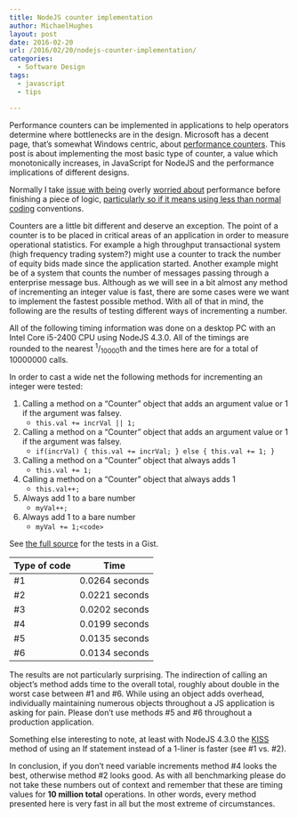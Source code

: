 ```yaml
---
title: NodeJS counter implementation
author: MichaelHughes
layout: post
date: 2016-02-20
url: /2016/02/20/nodejs-counter-implementation/
categories:
  - Software Design
tags:
  - javascript
  - tips

---
```

Performance counters can be implemented in applications to help operators determine where bottlenecks are in the design. Microsoft has a decent page, that’s somewhat Windows centric, about [performance counters][1]. This post is about implementing the most basic type of counter, a value which monotonically increases, in JavaScript for NodeJS and the performance implications of different designs.


 [1]: https://msdn.microsoft.com/en-us/library/windows/desktop/aa371643(v=vs.85).aspx

<!--more-->

Normally I take [issue with being][2] overly [worried about][3] performance before finishing a piece of logic, [particularly so if it means using less than normal coding][4] conventions.

Counters are a little bit different and deserve an exception. The point of a counter is to be placed in critical areas of an application in order to measure operational statistics. For example a high throughput transactional system (high frequency trading system?) might use a counter to track the number of equity bids made since the application started. Another example might be of a system that counts the number of messages passing through a enterprise message bus. Although as we will see in a bit almost any method of incrementing an integer value is fast, there are some cases were we want to implement the fastest possible method. With all of that in mind, the following are the results of testing different ways of incrementing a number.

All of the following timing information was done on a desktop PC with an Intel Core i5-2400 CPU using NodeJS 4.3.0. All of the timings are rounded to the nearest <sup>1</sup>/<sub>10000</sub>th and the times here are for a total of 10000000 calls.

In order to cast a wide net the following methods for incrementing an integer were tested:

  1. Calling a method on a “Counter” object that adds an argument value or 1 if the argument was falsey. 
      * `this.val += incrVal || 1;`
  2. Calling a method on a “Counter” object that adds an argument value or 1 if the argument was falsey. 
      * `if(incrVal) { this.val += incrVal; } else { this.val += 1; }`
  3. Calling a method on a “Counter” object that always adds 1 
      * `this.val += 1;`
  4. Calling a method on a “Counter” object that always adds 1 
      * `this.val++;`
  5. Always add 1 to a bare number 
      * `myVal++;`
  6. Always add 1 to a bare number 
      * `myVal += 1;<code>`</code>

See [the full source][5] for the tests in a Gist.

| Type of code | Time           |
| ------------ | -------------- |
| #1           | 0.0264 seconds |
| #2           | 0.0221 seconds |
| #3           | 0.0202 seconds |
| #4           | 0.0199 seconds |
| #5           | 0.0135 seconds |
| #6           | 0.0134 seconds |

The results are not particularly surprising. The indirection of calling an object’s method adds time to the overall total, roughly about double in the worst case between #1 and #6. While using an object adds overhead, individually maintaining numerous objects throughout a JS application is asking for pain. Please don’t use methods #5 and #6 throughout a production application.

Something else interesting to note, at least with NodeJS 4.3.0 the [KISS][6] method of using an If statement instead of a 1-liner is faster (see #1 vs. #2).

In conclusion, if you don&#8217;t need variable increments method #4 looks the best, otherwise method #2 looks good. As with all benchmarking please do not take these numbers out of context and remember that these are timing values for **10 million total** operations. In other words, every method presented here is very fast in all but the most extreme of circumstances.

 [2]: https://codinginthetrenches.com/2014/09/10/java-arraylist-resize-costs/
 [3]: https://codinginthetrenches.com/2014/09/01/how-long-it-takes-to-throw-an-exception-in-java/
 [4]: https://codinginthetrenches.com/2015/03/15/loops-in-nodejs/
 [5]: https://gist.github.com/msh9/16e43bbb28d8237c648c
 [6]: https://en.wikipedia.org/wiki/KISS_principle